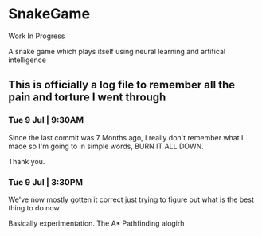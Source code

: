 # SnakeGame

Work In Progress

A snake game which plays itself using neural learning and artifical intelligence

## This is officially a log file to remember all the pain and torture I went through

### Tue 9 Jul | 9:30AM

Since the last commit was 7 Months ago, I really don't remember what I made so I'm going to in simple words, BURN IT ALL DOWN.

Thank you.

### Tue 9 Jul | 3:30PM

We've now mostly gotten it correct just trying to figure out what is the best thing to do now

Basically experimentation. The A\* Pathfinding alogirh
